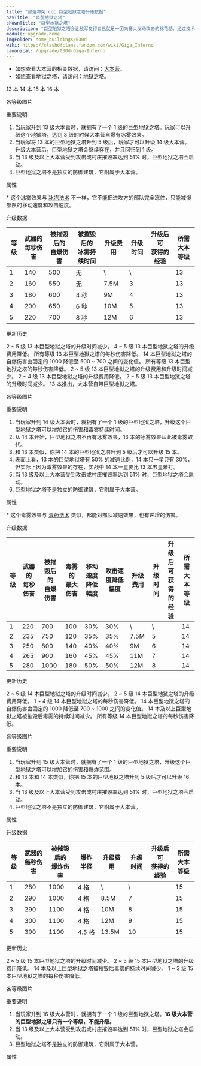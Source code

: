 ```yaml
---
title: "部落冲突 coc 巨型地狱之塔升级数据"
navTitle: "巨型地狱之塔"
shownTitle: "巨型地狱之塔"
description: "巨型地狱之塔会让敌军觉得自己就是一团向篝火发动攻击的棉花糖。经过技术升级后，它现在变得更加强大，被摧毁时会释放毒雾，对附近敌军造成伤害并使其减速。"
module: upgrade-home
imgFolder: home_buildings/030d
wiki: https://clashofclans.fandom.com/wiki/Giga_Inferno
canonical: /upgrade/030d-Giga-Inferno
---
```


<script setup>
const tableExtraInfoTH13 = [
    {
        "column": 4,
        "type": "cost",
        "gpClass": "building",
        "icon": "Gold"
    },
    {
        "column": 5,
        "type": "time",
        "gpClass": "building"
    },
    {
        "column": 6,
        "type": "exp",
        "icon": "Exp"
    },
];
const tableExtraInfoTH14 = [
    {
        "column": 6,
        "type": "cost",
        "gpClass": "building",
        "icon": "Gold"
    },
    {
        "column": 7,
        "type": "time",
        "gpClass": "building"
    },
    {
        "column": 8,
        "type": "exp",
        "icon": "Exp"
    },
];
const tableExtraInfoTH15 = [
    {
        "column": 4,
        "type": "cost",
        "gpClass": "building",
        "icon": "Gold"
    },
    {
        "column": 5,
        "type": "time",
        "gpClass": "building"
    },
    {
        "column": 6,
        "type": "exp",
        "icon": "Exp"
    },
];
</script>

- 如想查看大本营的相关数据，请访问：[大本营](/upgrade/0400-Town-Hall)。
- 如想查看地狱之塔，请访问：[地狱之塔](/upgrade/030a-Inferno-Tower)。

<SwitchTabs contentClass="cp-unit-items" :stickyTabs="true" :pageTabs="true">
    <SwitchTab tabId="cp-unit-item-0" :activeTab="true">13 本</SwitchTab>
    <SwitchTab tabId="cp-unit-item-1">14 本</SwitchTab>
    <SwitchTab tabId="cp-unit-item-2">15 本</SwitchTab>
    <SwitchTab tabId="cp-unit-item-3">16 本</SwitchTab>
</SwitchTabs>

<!-- ↓↓↓ 13 本 ↓↓↓ -->
<SwitchTabGroup id="cp-unit-item-0" class="cp-unit-items">
<UnitInfo :folder="$frontmatter.imgFolder" imgSrc="Giga_Inferno13_5.png" imgAlt="13 本巨型地狱之塔"
    description="巨型地狱之塔会让敌军觉得自己就是一团向篝火发动攻击的棉花糖。被摧毁时，巨型地狱之塔会炸碎大本营同时引发一场冰冻，在一段时间内减速附近所有敌军。" />

<SmallTitle>各等级图片</SmallTitle>

<Panel>
    <UnitImgGroup :folder="$frontmatter.imgFolder">
        <UnitImg imgTitle="1 级" imgSrc="Giga_Inferno13_1.png" />
        <UnitImg imgTitle="2 级" imgSrc="Giga_Inferno13_2.png" />
        <UnitImg imgTitle="3 级" imgSrc="Giga_Inferno13_3.png" />
        <UnitImg imgTitle="4 级" imgSrc="Giga_Inferno13_4.png" />
        <UnitImg imgTitle="5 级" imgSrc="Giga_Inferno13_5.png" />
    </UnitImgGroup>
</Panel>

<SmallTitle>重要说明</SmallTitle>

1. 当玩家升到 13 级大本营时，就拥有了一个 1 级的巨型地狱之塔。玩家可以升级这个地狱塔，达到 3 级的时候大本营自爆有冰雾效果。
2. 当玩家将 13 本的巨型地狱之塔升到 5 级后，玩家才可以升级 14 级大本营。升级大本营后，巨型地狱之塔会继续存在，并且回归到 1 级。
3. 当 13 级及以上大本营受到攻击或村庄摧毁率达到 51% 时，巨型地狱之塔会启动。
4. 巨型地狱之塔不是独立的防御建筑，它附属于大本营。

<SmallTitle>属性</SmallTitle>

<UnitProperties>
    <UnitProperty pKey="伤害类型" pValue="同时攻击多个目标" />
    <UnitProperty pKey="目标数量" pValue="4 (地面和空中目标)" />
    <UnitProperty pKey="射程" pValue="10 格" />
    <UnitProperty pKey="攻速" pValue="0.128 秒/次" />
    <UnitProperty pKey="自爆延时" pValue="1.6 秒" />
    <UnitProperty pKey="自爆半径" pValue="4 格 (地面和空中目标)" />
    <UnitProperty pKey="冰雾半径" pValue="5 格<sup>*</sup> (地面和空中目标)" />
    <UnitProperty pKey="移动速度降低" pValue="50%" />
    <UnitProperty pKey="攻击速度降低" pValue="50%" />
</UnitProperties>

\* 这个冰雾效果与 [冰冻法术](/upgrade/0104-Freeze-Spell) 不一样，它不能把进攻方的部队完全冻住，只能减慢部队的移动速度和攻击速度。

<SmallTitle>升级数据</SmallTitle>

<UnitTable :tableExtraInfo="tableExtraInfoTH13">

| 等级 |武器的<br>每秒伤害|被摧毁后的<br>自爆伤害|被摧毁后的<br>冰雾持续时间| 升级费用 | 升级时间 |升级后可<br>获得的经验|所需<br>大本等级|
| ---- |       ---      |         ---         |            ---         |   ---   |   ---   |         ---        |      ---      |
|   1  |       140      |         500         |            无          |      \  |    \    |                    |       13      |
|   2  |       160      |         550         |            无          |   7.5M  |    3    |                    |       13      |
|   3  |       180      |         600         |           4 秒         |     9M  |    4    |                    |       13      |
|   4  |       200      |         650         |           6 秒         |    10M  |    5    |                    |       13      |
|   5  |       220      |         700         |           8 秒         |    12M  |    6    |                    |       13      |
</UnitTable>

<SmallTitle>更新历史</SmallTitle>

<Timeline>
    <TimelineItem date="2024/06/18">
        <TimelineRow>2 ~ 5 级 13 本巨型地狱之塔的升级时间减少。</TimelineRow>
        <TimelineRow>4 ~ 5 级 13 本巨型地狱之塔的升级费用降低。</TimelineRow>
    </TimelineItem>
    <TimelineItem date="2024/06/03">
        <TimelineRow>所有等级 13 本巨型地狱之塔的每秒伤害降低。</TimelineRow>
        <TimelineRow>14 本巨型地狱之塔的自爆伤害由固定的 1000 降低至 500 ~ 700 之间的变化值。</TimelineRow>
    </TimelineItem>
    <TimelineItem date="2023/09/28">
        <TimelineRow>所有等级 13 本巨型地狱之塔的每秒伤害降低。</TimelineRow>
    </TimelineItem>
    <TimelineItem date="2022/10/10">
        <TimelineRow>2 ~ 5 级 13 本巨型地狱之塔的升级费用和升级时间减少。</TimelineRow>
    </TimelineItem>
    <TimelineItem date="2021/12/09">
        <TimelineRow>2 ~ 4 级 13 本巨型地狱之塔的升级费用降低。</TimelineRow>
        <TimelineRow>2 ~ 5 级 13 本巨型地狱之塔的升级时间减少。</TimelineRow>
    </TimelineItem>
    <TimelineItem date="2019/12/09">
        <TimelineRow>13 本推出，大本营自带巨型地狱之塔。</TimelineRow>
    </TimelineItem>
    <TimelineItem :historyBottom="true" />
</Timeline>
</SwitchTabGroup>

<!-- ↓↓↓ 14 本 ↓↓↓ -->
<SwitchTabGroup id="cp-unit-item-1" class="cp-unit-items">
<UnitInfo :folder="$frontmatter.imgFolder" imgSrc="Giga_Inferno14_5.png" imgAlt="14 本巨型地狱之塔"
    description="巨型地狱之塔会让敌军觉得自己就是一团向篝火发动攻击的棉花糖。经过技术升级后，它现在变得更加强大，被摧毁时会释放毒雾，对附近敌军造成伤害并使其减速。" />

<SmallTitle>各等级图片</SmallTitle>

<Panel>
    <UnitImgGroup :folder="$frontmatter.imgFolder">
        <UnitImg imgTitle="1 级" imgSrc="Giga_Inferno14_1.png" />
        <UnitImg imgTitle="2 级" imgSrc="Giga_Inferno14_2.png" />
        <UnitImg imgTitle="3 级" imgSrc="Giga_Inferno14_3.png" />
        <UnitImg imgTitle="4 级" imgSrc="Giga_Inferno14_4.png" />
        <UnitImg imgTitle="5 级" imgSrc="Giga_Inferno14_5.png" />
    </UnitImgGroup>
</Panel>

<SmallTitle>重要说明</SmallTitle>

1. 当玩家升到 14 级大本营时，就拥有了一个 1 级的巨型地狱之塔，升级这个巨型地狱之塔可以增加它的伤害和毒雾持续时间。
2. 从 14 本开始，巨型地狱之塔不再有冰雾效果，13 本的冰雾效果从此被毒雾取代。
3. 和 13 本类似，你把 14 本的巨型地狱之塔升到 5 级后才可以升级 15 本。
4. 表面上看，13 本的巨型地狱塔有 50% 的减速比例，14 本只一星只有 30%，但实际上因为毒雾效果的存在，实战中 14 本一星要比 13 本五星难打。
5. 当 13 级及以上大本营受到攻击或村庄摧毁率达到 51% 时，巨型地狱之塔会启动。
6. 巨型地狱之塔不是独立的防御建筑，它附属于大本营。

<SmallTitle>属性</SmallTitle>

<UnitProperties>
    <UnitProperty pKey="伤害类型" pValue="同时攻击多个目标" />
    <UnitProperty pKey="目标数量" pValue="4 (地面和空中目标)" />
    <UnitProperty pKey="射程" pValue="10 格" />
    <UnitProperty pKey="攻速" pValue="0.128 秒/次" />
    <UnitProperty pKey="自爆延时" pValue="1.6 秒" />
    <UnitProperty pKey="自爆半径" pValue="4 格 (地面和空中目标)" />
    <UnitProperty pKey="毒雾半径" pValue="4 格<sup>*</sup> (地面和空中目标)" />
    <UnitProperty pKey="毒雾持续时间" pValue="12 秒" />
</UnitProperties>

\* 这个毒雾效果与 [毒药法术](/upgrade/0180-Poison-Spell) 类似，都能对部队减速效果，也有递增的伤害。

<SmallTitle>升级数据</SmallTitle>

<UnitTable :tableExtraInfo="tableExtraInfoTH14">

| 等级 |武器的<br>每秒伤害|被摧毁后的<br>自爆伤害|毒雾的<br>最大伤害|移动速度<br>降低幅度|攻击速度降低幅度| 升级费用 | 升级时间 |升级后可<br>获得的经验|所需<br>大本等级|
| ---- |       ---      |         ---         |       ---       |       ---         |      ---     |  ---   |   ---   |         ---        |      ---      |
|   1  |       220      |         700         |       100       |       30%         |      30%     |     \  |    \    |                    |       14      |
|   2  |       235      |         750         |       120       |       35%         |      35%     |  7.5M  |    5    |                    |       14      |
|   3  |       250      |         800         |       140       |       40%         |      40%     |    9M  |    6    |                    |       14      |
|   4  |       265      |         900         |       160       |       45%         |      45%     |   11M  |    7    |                    |       14      |
|   5  |       280      |        1000         |       180       |       50%         |      50%     |   12M  |    8    |                    |       14      |
</UnitTable>

<SmallTitle>更新历史</SmallTitle>

<Timeline>
    <TimelineItem date="2024/06/18">
        <TimelineRow>2 ~ 5 级 14 本巨型地狱之塔的升级时间减少。</TimelineRow>
        <TimelineRow>2 ~ 5 级 14 本巨型地狱之塔的升级费用降低。</TimelineRow>
    </TimelineItem>
    <TimelineItem date="2024/06/03">
        <TimelineRow>1 ~ 4 级 14 本巨型地狱之塔的每秒伤害降低。</TimelineRow>
        <TimelineRow>14 本巨型地狱之塔的自爆伤害由固定的 1000 降低至 700 ~ 1000 之间的变化值。</TimelineRow>
    </TimelineItem>
    <TimelineItem date="2023/09/28">
        <TimelineRow>14 本及以上巨型地狱之塔被摧毁后毒雾的持续时间减少。</TimelineRow>
        <TimelineRow>所有等级 14 本巨型地狱之塔的每秒伤害降低。</TimelineRow>
    </TimelineItem>
    <TimelineItem :historyBottom="true" />
</Timeline>
</SwitchTabGroup>

<!-- ↓↓↓ 15 本 ↓↓↓ -->
<SwitchTabGroup id="cp-unit-item-2" class="cp-unit-items">
<UnitInfo :folder="$frontmatter.imgFolder" imgSrc="Giga_Inferno15_5.png" imgAlt="15 本巨型地狱之塔"
    description="巨型地狱之塔会让敌军觉得自己就是一团向篝火发动攻击的棉花糖。经过技术升级后，它现在变得更加强大，被摧毁时会释放毒雾，对附近敌军造成伤害并使其减速。" />

<SmallTitle>各等级图片</SmallTitle>

<Panel>
    <UnitImgGroup :folder="$frontmatter.imgFolder">
        <UnitImg imgTitle="1 级" imgSrc="Giga_Inferno15_1.png" />
        <UnitImg imgTitle="2 级" imgSrc="Giga_Inferno15_2.png" />
        <UnitImg imgTitle="3 级" imgSrc="Giga_Inferno15_3.png" />
        <UnitImg imgTitle="4 级" imgSrc="Giga_Inferno15_4.png" />
        <UnitImg imgTitle="5 级" imgSrc="Giga_Inferno15_5.png" />
    </UnitImgGroup>
</Panel>

<SmallTitle>重要说明</SmallTitle>

1. 当玩家升到 15 级大本营时，就拥有了一个 1 级的巨型地狱之塔，升级这个巨型地狱之塔可以增加它的伤害和爆炸范围。
2. 和 13 本和 14 本类似，你把 15 本的巨型地狱之塔升到 5 级后才可以升级 16 本。
3. 当 13 级及以上大本营受到攻击或村庄摧毁率达到 51% 时，巨型地狱之塔会启动。
4. 巨型地狱之塔不是独立的防御建筑，它附属于大本营。

<SmallTitle>属性</SmallTitle>

<UnitProperties>
    <UnitProperty pKey="伤害类型" pValue="同时攻击多个目标" />
    <UnitProperty pKey="目标数量" pValue="4 (地面和空中目标)" />
    <UnitProperty pKey="射程" pValue="10 格" />
    <UnitProperty pKey="攻速" pValue="0.128 秒/次" />
    <UnitProperty pKey="被摧毁后的自爆延时" pValue="1.6 秒" />
    <UnitProperty pKey="自爆半径" pValue="可变 (地面和空中目标)" />
    <UnitProperty pKey="毒雾半径" pValue="4 格 (地面和空中目标)" />
    <UnitProperty pKey="毒雾持续时间" pValue="12 秒" />
    <UnitProperty pKey="毒雾的最大伤害" pValue="180" />
    <UnitProperty pKey="移动速度降低" pValue="50%" />
    <UnitProperty pKey="攻击速度降低" pValue="50%" />
</UnitProperties>

<SmallTitle>升级数据</SmallTitle>

<UnitTable :tableExtraInfo="tableExtraInfoTH15">

| 等级 |武器的<br>每秒伤害|被摧毁后的<br>爆炸伤害| 爆炸半径 | 升级费用 | 升级时间 |升级后可<br>获得的经验|所需<br>大本等级|
| ---- |       ---      |          ---        |   ---   |   ---   |   ---   |         ---        |      ---      |
|   1  |       280      |         1000        |   4 格  |      \  |     \   |                    |       15      |
|   2  |       290      |         1000        |   4 格  |   8.5M  |     7   |                    |       15      |
|   3  |       290      |         1100        |   4 格  |    10M  |     8   |                    |       15      |
|   4  |       300      |         1100        |   4 格  |    12M  |     9   |                    |       15      |
|   5  |       300      |         1100        |  4.5 格 |  13.5M  |    10   |                    |       15      |
</UnitTable>

<SmallTitle>更新历史</SmallTitle>

<Timeline>
    <TimelineItem date="2024/06/18">
        <TimelineRow>2 ~ 5 级 15 本巨型地狱之塔的升级时间减少。</TimelineRow>
        <TimelineRow>2 ~ 5 级 15 本巨型地狱之塔的升级费用降低。</TimelineRow>
    </TimelineItem>
    <TimelineItem date="2023/09/28">
        <TimelineRow>14 本及以上巨型地狱之塔被摧毁后毒雾的持续时间减少。</TimelineRow>
        <TimelineRow>1 ~ 3 级 15 本巨型地狱之塔的每秒伤害降低。</TimelineRow>
    </TimelineItem>
    <TimelineItem :historyBottom="true" />
</Timeline>
</SwitchTabGroup>

<!-- ↓↓↓ 16 本 ↓↓↓ -->
<SwitchTabGroup id="cp-unit-item-3" class="cp-unit-items">
<UnitInfo :folder="$frontmatter.imgFolder" imgSrc="Giga_Inferno16.png" imgAlt="16 本巨型地狱之塔"
    description="巨型地狱之塔会让敌军觉得自己就是一团向篝火发动攻击的棉花糖。经过技术升级后，它现在变得更加强大，被摧毁时会释放毒雾，对附近敌军造成伤害并使其减速。" />

<SmallTitle>各等级图片</SmallTitle>

<Panel>
    <UnitImgGroup :folder="$frontmatter.imgFolder">
        <UnitImg imgTitle="1 级" imgSrc="Giga_Inferno16.png" />
    </UnitImgGroup>
</Panel>

<SmallTitle>重要说明</SmallTitle>

1. 当玩家升到 16 级大本营时，就拥有了一个 1 级的巨型地狱之塔。**16 级大本营的巨型地狱之塔只有一个等级，不能升级。**
2. 当 13 级及以上大本营受到攻击或村庄摧毁率达到 51% 时，巨型地狱之塔会启动。
3. 巨型地狱之塔不是独立的防御建筑，它附属于大本营。

<SmallTitle>属性</SmallTitle>

<UnitProperties>
    <UnitProperty pKey="伤害类型" pValue="同时攻击多个目标" />
    <UnitProperty pKey="目标数量" pValue="4 (地面和空中目标)" />
    <UnitProperty pKey="射程" pValue="10 格" />
    <UnitProperty pKey="攻速" pValue="0.128 秒/次" />
    <UnitProperty pKey="武器的每秒伤害" pValue="300" />
    <UnitProperty pKey="被摧毁后的自爆伤害" pValue="1 100" />
    <UnitProperty pKey="自爆延时" pValue="1.6 秒" />
    <UnitProperty pKey="自爆半径" pValue="4.5 格 (地面和空中目标)" />
    <UnitProperty pKey="毒雾半径" pValue="4 格 (地面和空中目标)" />
    <UnitProperty pKey="毒雾持续时间" pValue="12 秒" />
    <UnitProperty pKey="毒雾的最大伤害" pValue="180" />
    <UnitProperty pKey="移动速度降低" pValue="50%" />
    <UnitProperty pKey="攻击速度降低" pValue="50%" />
</UnitProperties>
</SwitchTabGroup>